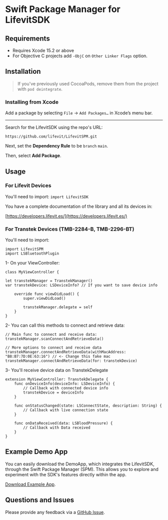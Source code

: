 # Swift Package Manager for LifevitSDK

## Requirements

- Requires Xcode 15.2 or above
- For Objective C projects add `-ObjC` on `Other Linker Flags` option.



## Installation

> If you've previously used CocoaPods, remove them from the project with `pod deintegrate`.

### Installing from Xcode

Add a package by selecting `File` → `Add Packages…` in Xcode’s menu bar.


---

Search for the LifevitSDK using the repo's URL:
```
https://github.com/lifevit/LifevitSPM.git
```

Next, set the **Dependency Rule** to be `branch` `main`.

Then, select **Add Package**.


## Usage
### For Lifevit Devices
You'll need to import:
`import LifevitSDK`

You have a complete documentation of the library and all its devices in:

[https://developers.lifevit.es/](https://developers.lifevit.es/)


### For Transtek Devices (TMB-2284-B, TMB-2296-BT)

You'll need to import:

```
import LifevitSPM
import LSBluetoothPlugin
```

1- On your ViewController:

```
class MyViewController {

let transtekManager = TranstekManager()
var transtekDevice: LSDeviceInfo? // If you want to save device info
    
    override func viewDidLoad() {
        super.viewDidLoad()
        
        transtekManager.delegate = self
    }
}

```

2- You can call this methods to connect and retrieve data:

```
// Main func to connect and receive data:
transtekManager.scanConnectAndRetrieveData()

// More options to connect and receive data
transtekManager.connectAndRetrieveData(withMacAddress: "B8:B7:7D:0E:63:16") // <- Change this fake mac
transtekManager.connectAndRetrieveData(for: transtekDevice)
```


3- You'll receive device data on TranstekDelegate

```
extension MyViewController: TranstekDelegate {
    func onDeviceInfo(deviceInfo: LSDeviceInfo) {
        // Callback with connected device info
        transtekDevice = deviceInfo
    }
    
    func onStatusChanged(state: LSConnectState, description: String) {
        // Callback with live connection state
    }
    
    func onDataReceived(data: LSBloodPressure) {
        // Callback with Data received
    }
}
```

## Example Demo App

You can easily download the DemoApp, which integrates the LifevitSDK, through the Swift Package Manager (SPM). This allows you to explore and experiment with the SDK's features directly within the app.

[Download Example App](https://github.com/lifevit/ios-app/tree/3.0.0).


## Questions and Issues

Please provide any feedback via a [GitHub
Issue](https://github.com/lifevit/LifevitSPM/issues).
